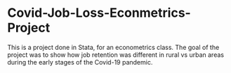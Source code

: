 # Covid-Job-Loss-Econmetrics-Project
This is a project done in Stata, for an econometrics class. The goal of the project was to show how job retention was different in rural vs urban areas during the early stages of the Covid-19 pandemic.
